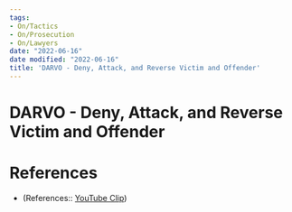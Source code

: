 ```yaml
---
tags:
- On/Tactics
- On/Prosecution
- On/Lawyers
date: "2022-06-16"
date modified: "2022-06-16"
title: 'DARVO - Deny, Attack, and Reverse Victim and Offender'
---
```


# DARVO - Deny, Attack, and Reverse Victim and Offender

# References
- (References:: [YouTube Clip](https://youtube.com/clip/UgkxO_B1VB5-X7nSGoFriJJQKvYuolXqEVZ9))
